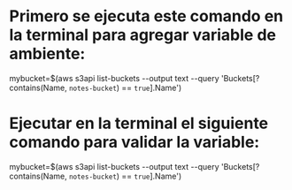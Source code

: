 # Primero se ejecuta este comando en la terminal para agregar variable de ambiente:

mybucket=$(aws s3api list-buckets --output text --query 'Buckets[?contains(Name, `notes-bucket`) == `true`].Name')

# Ejecutar en la terminal el siguiente comando para validar la variable:
mybucket=$(aws s3api list-buckets --output text --query 'Buckets[?contains(Name, `notes-bucket`) == `true`].Name')